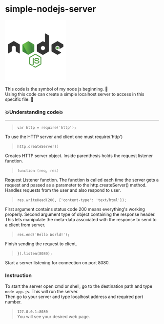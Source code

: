 # simple-nodejs-server
<img src="node.png" width=200>

This code is the symbol of my node js beginning. 🥳<br>
Using this code can create a simple localhost server to access in this specific file. 🥴 <br>
### 💥Understanding code💥

---
>`var http = require('http');` <br>

To use the HTTP server and client one must require('http')

>`http.createServer()` <br>

Creates HTTP server object. Inside parenthesis holds the request listener function.
>`function (req, res)`

Request Listener function. The function is called each time the server gets a request and passed as a parameter to the http.createServer() method. <br>
Handles requests from the user and also respond to user.

>`res.writeHead(200, {'content-type': 'text/html'});`

First argument contains status code 200 means everything's working properly. Second argument type of object containing the response header. <br>
This lets manipulate the meta-data associated with the response to send to a client from server.

>`res.end('Hello World!');`

Finish sending the request to client.

>`}).listen(8080);`

Start a server listening for connection on port 8080.

### Instruction
To start the server open cmd or shell, go to the destination path and type `node app.js`. This will run the server. <br>
Then go to your server and type localhost address and required port number.
>`127.0.0.1:8080` \
You will see your desired web page.